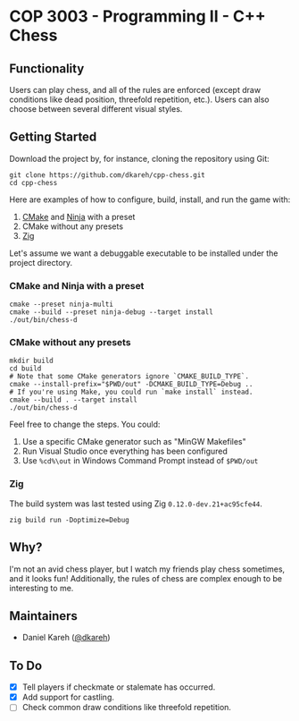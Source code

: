 # COP 3003 - Programming II - C++ Chess

## Functionality

Users can play chess, and all of the rules are enforced (except draw conditions like dead position, threefold repetition, etc.).
Users can also choose between several different visual styles.

## Getting Started

Download the project by, for instance, cloning the repository using Git:

```shell
git clone https://github.com/dkareh/cpp-chess.git
cd cpp-chess
```

Here are examples of how to configure, build, install, and run the game with:

1. [CMake](https://cmake.org/) and [Ninja](https://ninja-build.org/) with a preset
2. CMake without any presets
3. [Zig](https://ziglang.org/)

Let's assume we want a debuggable executable to be installed under the project directory.

### CMake and Ninja with a preset

```shell
cmake --preset ninja-multi
cmake --build --preset ninja-debug --target install
./out/bin/chess-d
```

### CMake without any presets

```shell
mkdir build
cd build
# Note that some CMake generators ignore `CMAKE_BUILD_TYPE`.
cmake --install-prefix="$PWD/out" -DCMAKE_BUILD_TYPE=Debug ..
# If you're using Make, you could run `make install` instead.
cmake --build . --target install
./out/bin/chess-d
```

Feel free to change the steps. You could:

1. Use a specific CMake generator such as "MinGW Makefiles"
2. Run Visual Studio once everything has been configured
3. Use `%cd%\out` in Windows Command Prompt instead of `$PWD/out`

### Zig

The build system was last tested using Zig `0.12.0-dev.21+ac95cfe44`.

```shell
zig build run -Doptimize=Debug
```

## Why?

I'm not an avid chess player, but I watch my friends play chess sometimes, and it looks fun!
Additionally, the rules of chess are complex enough to be interesting to me.

## Maintainers

- Daniel Kareh ([@dkareh](https://github.com/dkareh))

## To Do

- [X] Tell players if checkmate or stalemate has occurred.
- [X] Add support for castling.
- [ ] Check common draw conditions like threefold repetition.

